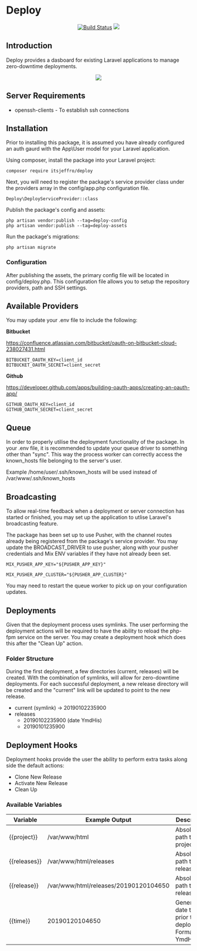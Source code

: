 # Deploy

<p align="center">
    <a href="https://travis-ci.org/itsjeffro/deploy"><img src="https://travis-ci.org/itsjeffro/deploy.svg?branch=master" alt="Build Status"></a>
    <a href="https://packagist.org/packages/itsjeffro/deploy"><img src="https://poser.pugx.org/itsjeffro/deploy/license.svg"></a>
</p>

## Introduction
Deploy provides a dasboard for existing Laravel applications to manage zero-downtime deployments.

<p align="center">
    <img src="https://res.cloudinary.com/dz4tjswiv/image/upload/v1547982989/deploy.png">
</p>

## Server Requirements
* openssh-clients - To establish ssh connections

## Installation
Prior to installing this package, it is assumed you have already configured an auth gaurd with the App\User model for your Laravel application. 

Using composer, install the package into your Laravel project:
```
composer require itsjeffro/deploy
```

Next, you will need to register the package's service provider class under the providers array 
in the config/app.php configuration file.

```
Deploy\DeployServiceProvider::class
```

Publish the package's config and assets:
```
php artisan vendor:publish --tag=deploy-config
php artisan vendor:publish --tag=deploy-assets
```

Run the package's migrations:
```
php artisan migrate
```

### Configuration
After publishing the assets, the primary config file will be located in config/deploy.php. This configuration file allows
you to setup the repository providers, path and SSH settings.

## Available Providers

You may update your .env file to include the following:

__Bitbucket__

https://confluence.atlassian.com/bitbucket/oauth-on-bitbucket-cloud-238027431.html
```
BITBUCKET_OAUTH_KEY=client_id
BITBUCKET_OAUTH_SECRET=client_secret
```
__Github__

https://developer.github.com/apps/building-oauth-apps/creating-an-oauth-app/
```
GITHUB_OAUTH_KEY=client_id
GITHUB_OAUTH_SECRET=client_secret
```

## Queue
In order to properly utilise the deployment functionality of the package. In your .env file, it is recommended to 
update your queue driver to something other than "sync". This way the process worker can correctly access the 
known_hosts file belonging to the server's user. 

Example /home/user/.ssh/known_hosts will be used instead of /var/www/.ssh/known_hosts

## Broadcasting
To allow real-time feedback when a deployment or server connection has started or finished, you may set up the application 
to utlise Laravel's broadcasting feature.

The package has been set up to use Pusher, with the channel routes already being registered from the package's service provider. 
You may update the BROADCAST_DRIVER to use pusher, along with your pusher credentials and Mix ENV variables if they have not already been set.
```
MIX_PUSHER_APP_KEY="${PUSHER_APP_KEY}"

MIX_PUSHER_APP_CLUSTER="${PUSHER_APP_CLUSTER}"
```

You may need to restart the queue worker to pick up on your configuration updates.

## Deployments
Given that the deployment process uses symlinks. The user performing the deployment actions will be required to have the ability to reload the php-fpm service on the server. You may create a deployment hook which does this after the "Clean Up" action.

### Folder Structure
During the first deployment, a few directories (current, releases) will be created. With the combination of symlinks, will allow for zero-downtime deployments. For each successful deployment, a new release directory will be created and the "current" link will be updated to point to the new release.

* current (symlink) -> 20190102235900
* releases
    * 20190102235900 (date YmdHis)
    * 20190101235900

## Deployment Hooks
Deployment hooks provide the user the ability to perform extra tasks along side the default actions:

- Clone New Release
- Activate New Release
- Clean Up

### Available Variables
| Variable | Example Output | Description |
|----------|----------------|-------------|
| {{project}} | /var/www/html | Absolute path to project. |
| {{releases}} | /var/www/html/releases | Absolute path to releases. |
| {{release}} | /var/www/html/releases/20190120104650 | Absolute path to new release. |
| {{time}} | 20190120104650 | Generated date time prior to deployment. Format YmdHis |